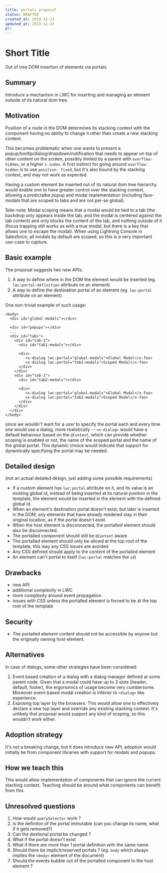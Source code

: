 ```yaml
---
title: portals proposal
status: DRAFTED
created_at: 2019-12-23
updated_at: 2019-12-23
pr:
---
```


# Short Title
Out of tree DOM insertion of elements via portals.

## Summary
Introduce a mechanism in LWC for inserting and managing an element outside of its natural dom tree.

## Motivation

Position of a node in the DOM determines its stacking context with the component having no 
ability to change it other than create a new stacking context. 

This becomes problematic when one wants to present a popup/tooltip/dialog/dropdown/notification that needs to appear on top of other content on the screen, possibly limited by a parent with `overflow: hidden`, or a higher `z-index`. A first instinct for going around `overflow: hidden` is to use `position: fixed`, but it's also bound by the stacking context, and may not work as expected.

Having a custom element be inserted out of its natural dom tree hierarchy would enable one to have greater control over the stacking context, allowing a predictalbe popup and modal implementation (including faux-modals that are scoped to tabs and are not per-se global).

Side-note: Modal scoping means that a modal would be tied to a tab (the backdrop only appears inside the tab, and the modal is centered against the tab content) and only blocks the content of the tab, and nothing outside of it (focus trapping still works as with a true modal, but there is a key that allows one to escape the modal). When using Lightning Console in Salesforce, all modals by default are scoped, so this is a very important use-case to capture.

## Basic example

The proposal suggests two new APIs:
1) A way to define where in the DOM the element would be inserted (eg. `lwc:portal-definition` attribute on an element)
2) A way to define the destination portal of an element (eg. `lwc:portal` attribute on an element)

One non-trivial example of such usage:

```xhtml
<body>
  <div id="global-modals"></div>

  <div id="popups"></div>
  ...
  <div id="tabs">
    <div id="tab-1">
      <div id="tab1-modals"></div>

      <div>
         <x-dialog lwc:portal="global-modals">Global Modal</x-foo>
         <x-dialog lwc:portal="tab1-modals">Scoped Modal</x-foo>
      </div>  
    </div>  
    <div id="tab-2">
      <div id="tab2-modals"></div>

      <div>
         <x-dialog lwc:portal="global-modals">Global Modal</x-foo>
         <x-dialog lwc:portal="tab2-modals">Scoped Modal</x-foo>
      </div>  
    </div>  
  </div>
</body>
```
since we wouldn't want for a user to specify the portal each and every time one would use a dialog, more realistically -- `<x-dialog>` would have a default behaviour based on the `@Context`, which can provide whether scoping is enabled or not, the name of the scoped portal and the name of the global portal. This dynamic choice would indicate that support for dynamically specifying the portal may be needed.

## Detailed design

(not an actual detailed design, just adding some possible requirements)

- If a custom element has `lwc:portal` attribute on it, and its value is an existing global id, instead of being inserted at its natural position in the template, the element would be inserted in the element with the defined global id.
- When an element's destination portal doesn't exist, but later is inserted in the DOM, any elements that have already rendered stay in their original location, as if the portal doesn't exist.
- When the host element is disconnected, the portalled element should also be disconnected. 
- The portalled component should still be `@Context` aware 
- The portalled element should only be allowd at the top root of the template, this way any CSS issues are avoided
- Any CSS defined should apply to the content of the portalled element
- An element can't portal to itself (`lwc:portal` matches the `id`)


## Drawbacks

- new API
- additional complexity in LWC
- more complexity around event propagation
- issues with CSS unless the portalled element is forced to be at the top root of the template

## Security

- The portalled element content should not be accessible by anyone but the originally owning host element.

## Alternatives

In case of dialogs, some other strategies have been considered:
1. Event based creation of a dialog with a dialog manager defined at some parent node. 
Given that a modal could have up to 3 slots (header, default, footer), the ergonomics of usage become very cumbersome.
Moreover event-based modal creation is inferior to `<dialog>` like experience.
2. Exposing top layer by the browsers. This would allow one to effectively declare a new top layer and override any 
existing stacking context. It's unlikely that proposal would support any kind of scoping, so this wouldn't work either.

## Adoption strategy

It's not a breaking change, but it does introduce new API, adoption would initially be from component libraries with
support for modals and popups.

## How we teach this

This would allow implementation of components that can ignore the current stacking context. Teaching should be around what components can benefit from this.

## Unresolved questions

1. How would `querySelector` work ?
2. Is the definiton of the portal immutable (can you change its name, what if it gets removed?)
3. Can the destional portal be changed ?
4. What if the portal doesn't exist
5. What if there are more than 1 portal definition with the same name
6. Should there be implicit/reserved portals ? (eg. `body` which always implies the `<body>` element of the document) 
7. Should the events bubble out of the portalled component to the host element ?
